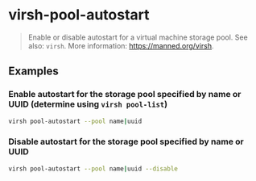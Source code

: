 # virsh-pool-autostart

> Enable or disable autostart for a virtual machine storage pool. See also: `virsh`. More information: <https://manned.org/virsh>.

## Examples

### Enable autostart for the storage pool specified by name or UUID (determine using `virsh pool-list`)

```bash
virsh pool-autostart --pool name|uuid
```

### Disable autostart for the storage pool specified by name or UUID

```bash
virsh pool-autostart --pool name|uuid --disable
```
